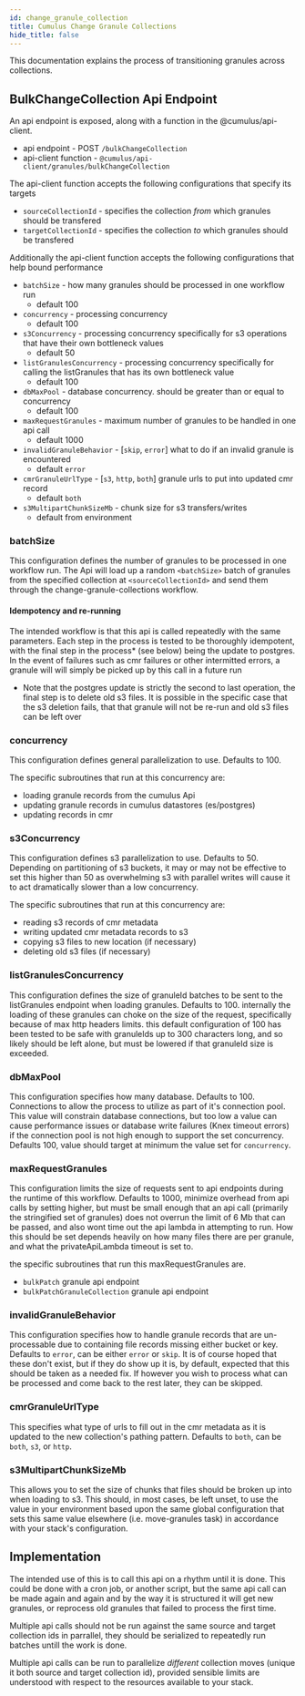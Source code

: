 ```yaml
---
id: change_granule_collection
title: Cumulus Change Granule Collections
hide_title: false
---
```


This documentation explains the process of transitioning granules across collections.

## BulkChangeCollection Api Endpoint

An api endpoint is exposed, along with a function in the @cumulus/api-client.

- api endpoint - POST `/bulkChangeCollection`
- api-client function - `@cumulus/api-client/granules/bulkChangeCollection`

The api-client function accepts the following configurations that specify its targets

- `sourceCollectionId` - specifies the collection *from* which granules should be transfered
- `targetCollectionId` - specifies the collection *to* which granules should be transfered

Additionally the api-client function accepts the following configurations that help bound performance

- `batchSize` - how many granules should be processed in one workflow run
  - default 100
- `concurrency` - processing concurrency
  - default 100
- `s3Concurrency` - processing concurrency specifically for s3 operations that have their own bottleneck values
  - default 50
- `listGranulesConcurrency` - processing concurrency specifically for calling the listGranules that has its own bottleneck value
  - default 100
- `dbMaxPool` - database concurrency. should be greater than or equal to concurrency
  - default 100
- `maxRequestGranules` - maximum number of granules to be handled in one api call
  - default 1000
- `invalidGranuleBehavior` - [`skip`, `error`] what to do if an invalid granule is encountered
  - default `error`
- `cmrGranuleUrlType` - [`s3`, `http`, `both`] granule urls to put into updated cmr record
  - default `both`
- `s3MultipartChunkSizeMb` - chunk size for s3 transfers/writes
  - default from environment

### batchSize

This configuration defines the number of granules to be processed in one workflow run. The Api will load up a random `<batchSize>` batch of granules from the specified collection at `<sourceCollectionId>` and send them through the change-granule-collections workflow.

#### Idempotency and re-running

The intended workflow is that this api is called repeatedly with the same parameters. Each step in the process is tested to be thoroughly idempotent, with the final step in the process* (see below) being the update to postgres. In the event of failures such as cmr failures or other intermitted errors, a granule will will simply be picked up by this call in a future run

- Note that the postgres update is strictly the second to last operation, the final step is to delete old s3 files. It is possible in the specific case that the s3 deletion fails, that that granule will not be re-run and old s3 files can be left over

### concurrency

This configuration defines general parallelization to use. Defaults to 100.

The specific subroutines that run at this concurrency are:

- loading granule records from the cumulus Api
- updating granule records in cumulus datastores (es/postgres)
- updating records in cmr

### s3Concurrency

This configuration defines s3 parallelization to use. Defaults to 50.
Depending on partitioning of s3 buckets, it may or may not be effective to set this higher than 50 as overwhelming s3 with parallel writes will cause it to act dramatically slower than a low concurrency.

The specific subroutines that run at this concurrency are:

- reading s3 records of cmr metadata
- writing updated cmr metadata records to s3
- copying s3 files to new location (if necessary)
- deleting old s3 files (if necessary)

### listGranulesConcurrency

This configuration defines the size of granuleId batches to be sent to the listGranules endpoint when loading granules. Defaults to 100.
internally the loading of these granules can choke on the size of the request, specifically because of max http headers limits.
this default configuration of 100 has been tested to be safe with granuleIds up to 300 characters long, and so likely should be left alone, but must be lowered if that granuleId size is exceeded.

### dbMaxPool

This configuration specifies how many database. Defaults to 100. Connections to allow the process to utilize as part of it's connection pool. This value will constrain database connections, but too low a value can cause performance issues or database write failures (Knex timeout errors) if the connection pool is not high enough to support the set concurrency. Defaults 100, value should target at minimum the value set for `concurrency`.

### maxRequestGranules

This configuration limits the size of requests sent to api endpoints during the runtime of this workflow. Defaults to 1000, minimize overhead from api calls by setting higher, but must be small enough that an api call (primarily the stringified set of granules) does not overrun the limit of 6 Mb that can be passed, and also wont time out the api lambda in attempting to run. How this should be set depends heavily on how many files there are per granule, and what the privateApiLambda timeout is set to.

the specific subroutines that run this maxRequestGranules are.

- `bulkPatch` granule api endpoint
- `bulkPatchGranuleCollection` granule api endpoint

### invalidGranuleBehavior

This configuration specifies how to handle granule records that are un-processable due to containing file records missing either bucket or key. Defaults to `error`, can be either `error` or `skip`. It is of course hoped that these don't exist, but if they do show up it is, by default, expected that this should be taken as a needed fix. If however you wish to process what can be processed and come back to the rest later, they can be skipped.

### cmrGranuleUrlType

This specifies what type of urls to fill out in the cmr metadata as it is updated to the new collection's pathing pattern. Defaults to `both`, can be `both`, `s3`, or `http`.

### s3MultipartChunkSizeMb

This allows you to set the size of chunks that files should be broken up into when loading to s3. This should, in most cases, be left unset, to use the value in your environment based upon the same global configuration that sets this same value elsewhere (i.e. move-granules task) in accordance with your stack's configuration.

## Implementation

The intended use of this is to call this api on a rhythm until it is done. This could be done with a cron job, or another script, but the same api call can be made again and again and by the way it is structured it will get new granules, or reprocess old granules that failed to process the first time.

Multiple api calls should not be run against the same source and target collection ids in parrallel, they should be serialized to repeatedly run batches untill the work is done.

Multiple api calls can be run to parallelize *different* collection moves (unique it both source and target collection id), provided sensible limits are understood with respect to the resources available to your stack.
